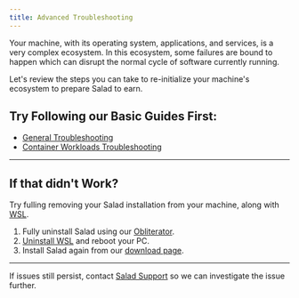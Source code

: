 ```yaml
---
title: Advanced Troubleshooting
---
```


Your machine, with its operating system, applications, and services, is a very complex ecosystem. In this ecosystem,
some failures are bound to happen which can disrupt the normal cycle of software currently running.

Let's review the steps you can take to re-initialize your machine's ecosystem to prepare Salad to earn.

## Try Following our Basic Guides First:

- [General Troubleshooting](/docs/Troubleshooting/Salad-App/221-general-troubleshooting-tips)
- [Container Workloads Troubleshooting](/docs/Troubleshooting/Container-Jobs/346-container-workloads-troubleshooting)

---

## If that didn't Work?

Try fulling removing your Salad installation from your machine, along with [WSL](/docs/FAQ/Jobs/265-what-is-wsl).

1. Fully uninstall Salad using our
   [Obliterator](https://drive.google.com/file/d/1KprjK8zmlT4hEWcQTthTlYoR_bkt_cs1/view?usp=sharing).
2. [Uninstall WSL](https://itsfoss.com/uninstall-wsl/) and reboot your PC.
3. Install Salad again from our [download page](https://salad.com/download).

---

If issues still persist, contact [Salad Support](/docs/Guides/Your-PC/216-how-to-create-a-support-ticket) so we can
investigate the issue further.
